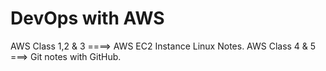 # DevOps with AWS

AWS Class 1,2 & 3 ====> AWS EC2 Instance Linux Notes.
AWS Class 4 & 5 ===> Git notes with GitHub.

